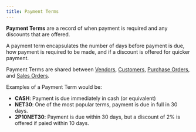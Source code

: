 ```yaml
---
title: Payment Terms
---
```

**Payment Terms** are a record of when payment is required and any discounts that are offered.

A payment term encapsulates the number of days before payment is due, how payment is required to be made, and if a discount is offered for quicker payment.

Payment Terms are shared between [Vendors](vendors), [Customers](customers), [Purchase Orders](purchase-orders), and [Sales Orders](sales-orders).

Examples of a Payment Term would be:

 * **CASH**:  Payment is due immediately in cash (or equivalent)
 * **NET30**: One of the most popular terms, payment is due in full in 30 days.
 * **2P10NET30**: Payment is due within 30 days, but a discount of 2% is offered if paied within 10 days.
